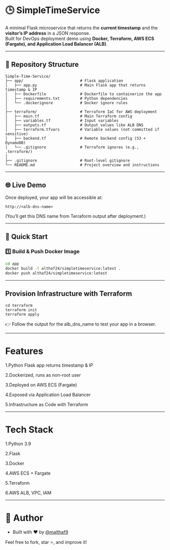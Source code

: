 # 🕒 SimpleTimeService

A minimal Flask microservice that returns the **current timestamp** and the **visitor’s IP address** in a JSON response.  
Built for DevOps deployment demo using **Docker, Terraform, AWS ECS (Fargate), and Application Load Balancer (ALB)**.

---

## 📁 Repository Structure

```
Simple-Time-Service/
├── app/                         # Flask application
│   ├── app.py                   # Main Flask app that returns timestamp & IP
│   ├── Dockerfile               # Dockerfile to containerize the app
│   ├── requirements.txt         # Python dependencies
│   └── .dockerignore            # Docker ignore rules
│
├── terraform/                   # Terraform IaC for AWS deployment
│   ├── main.tf                  # Main Terraform config
│   ├── variables.tf             # Input variables
│   ├── outputs.tf               # Output values like ALB DNS
│   ├── terraform.tfvars         # Variable values (not committed if sensitive)
│   ├── backend.tf               # Remote backend config (S3 + DynamoDB)
│   └── .gitignore               # Terraform ignores (e.g., .terraform/)
│
├── .gitignore                   # Root-level gitignore
└── README.md                    # Project overview and instructions
```


---

## 🌐 Live Demo

Once deployed, your app will be accessible at:
```
http://<alb-dns-name>
```
(You’ll get this DNS name from Terraform output after deployment.)

---

## 🚀 Quick Start

### 1️⃣ Build & Push Docker Image

```bash
cd app
docker build -t althaf24/simpletimeservice:latest .
docker push althaf24/simpletimeservice:latest
```

---

##  Provision Infrastructure with Terraform

```
cd terraform
terraform init
terraform apply
```
 👉 Follow the output for the alb_dns_name to test your app in a browser.

 ---

#  Features
  1.Python Flask app returns timestamp & IP

  2.Dockerized, runs as non-root user

  3.Deployed on AWS ECS (Fargate)

  4.Exposed via Application Load Balancer

  5.Infrastructure as Code with Terraform

---

# Tech Stack
 1.Python 3.9
 
 2.Flask

 3.Docker

 4.AWS ECS + Fargate

 5.Terraform

 6.AWS ALB, VPC, IAM

---

# 🙌 Author
*  Built with ❤️ by [@malthaf9](https://github.com/malthaf9) 
 

  Feel free to fork, star ⭐, and improve it!
